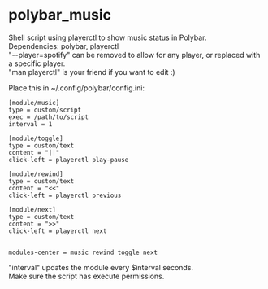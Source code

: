 # polybar_music
Shell script using playerctl to show music status in Polybar.  
Dependencies: polybar, playerctl  
"--player=spotify" can be removed to allow for any player, or replaced with a specific player.  
"man playerctl" is your friend if you want to edit :)  
  
Place this in ~/.config/polybar/config.ini:

```
[module/music]
type = custom/script
exec = /path/to/script
interval = 1

[module/toggle]
type = custom/text
content = "||"
click-left = playerctl play-pause

[module/rewind]
type = custom/text
content = "<<"
click-left = playerctl previous

[module/next]
type = custom/text
content = ">>"
click-left = playerctl next


modules-center = music rewind toggle next
```

"interval" updates the module every $interval seconds.  
Make sure the script has execute permissions.
